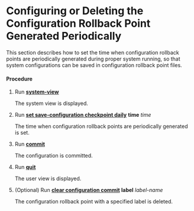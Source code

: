 Configuring or Deleting the Configuration Rollback Point Generated Periodically
===============================================================================

This section describes how to set the time when configuration rollback points are periodically generated during proper system running, so that system configurations can be saved in configuration rollback point files.

#### Procedure

1. Run [**system-view**](cmdqueryname=system-view)
   
   
   
   The system view is displayed.
2. Run [**set save-configuration checkpoint daily**](cmdqueryname=set+save-configuration+checkpoint+daily) **time** *time*
   
   
   
   The time when configuration rollback points are periodically generated is set.
3. Run [**commit**](cmdqueryname=commit)
   
   
   
   The configuration is committed.
4. Run [**quit**](cmdqueryname=quit)
   
   
   
   The user view is displayed.
5. (Optional) Run [**clear configuration commit**](cmdqueryname=clear+configuration+commit) **label** *label-name*
   
   
   
   The configuration rollback point with a specified label is deleted.